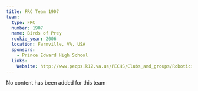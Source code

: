```yaml
---
title: FRC Team 1907
team:
  type: FRC
  number: 1907
  name: Birds of Prey
  rookie_year: 2006
  location: Farmville, VA, USA
  sponsors:
    - Prince Edward High School
  links:
    Website: http://www.pecps.k12.va.us/PECHS/Clubs_and_groups/Robotics.htm
---
```

No content has been added for this team
